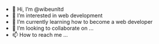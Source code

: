 - 👋 Hi, I’m @wibeunltd
- 👀 I’m interested in web development
- 🌱 I’m currently learning how to become a web developer
- 💞️ I’m looking to collaborate on ...
- 📫 How to reach me ...

<!---
wibeunltd/wibeunltd is a ✨ special ✨ repository because its `README.md` (this file) appears on your GitHub profile.
You can click the Preview link to take a look at your changes.
--->
